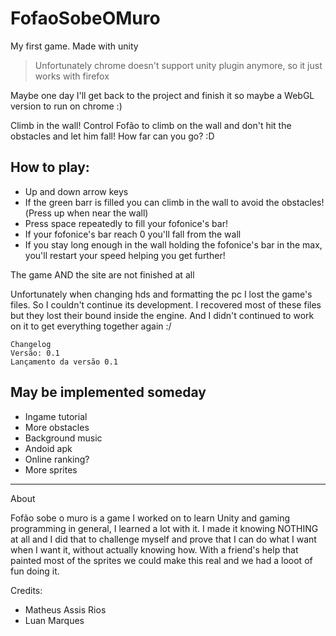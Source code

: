 # FofaoSobeOMuro
My first game. Made with unity

> Unfortunately chrome doesn't support unity plugin anymore, so it just works with firefox 

Maybe one day I'll get back to the project and finish it so maybe a WebGL version to run on chrome :)

Climb in the wall! Control Fofão to climb on the wall and don't hit the obstacles and let him fall! How far can you go? :D

## How to play:

 - Up and down arrow keys
 - If the green barr is filled you can climb in the wall to avoid the obstacles!(Press up when near the wall)
 - Press space repeatedly to fill your fofonice's bar!
 - If your fofonice's bar reach 0 you'll fall from the wall
 - If you stay long enough in the wall holding the fofonice's bar in the max, you'll restart your speed helping you get further!

The game AND the site are not finished at all

Unfortunately when changing hds and formatting the pc I lost the game's files. So I couldn't continue its development. I recovered most of these files but they lost their bound inside the engine. And I didn't continued to work on it to get everything together again :/

```
Changelog
Versão: 0.1
Lançamento da versão 0.1
```

## May be implemented someday

 - Ingame tutorial
 - More obstacles
 - Background music
 - Andoid apk
 - Online ranking?
 - More sprites
 
--------

About

Fofão sobe o muro is a game I worked on to learn Unity and gaming programming in general, I learned a lot with it. I made it knowing NOTHING at all and I did that to challenge myself and prove that I can do what I want when I want it, without actually knowing how. With a friend's help that painted most of the sprites we could make this real and we had a looot of fun doing it. 

Credits:

 - Matheus Assis Rios
 - Luan Marques
